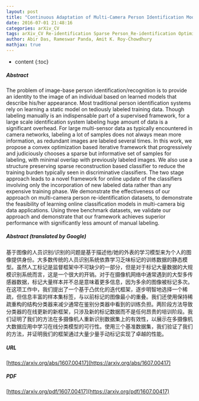 ```yaml
---
layout: post
title: "Continuous Adaptation of Multi-Camera Person Identification Models through Sparse Non-redundant Representative Selection"
date: 2016-07-01 21:48:16
categories: arXiv_CV
tags: arXiv_CV Re-identification Sparse Person_Re-identification Optimization Classification Recognition
author: Abir Das, Rameswar Panda, Amit K. Roy-Chowdhury
mathjax: true
---
```


* content
{:toc}

##### Abstract
The problem of image-base person identification/recognition is to provide an identity to the image of an individual based on learned models that describe his/her appearance. Most traditional person identification systems rely on learning a static model on tediously labeled training data. Though labeling manually is an indispensable part of a supervised framework, for a large scale identification system labeling huge amount of data is a significant overhead. For large multi-sensor data as typically encountered in camera networks, labeling a lot of samples does not always mean more information, as redundant images are labeled several times. In this work, we propose a convex optimization based iterative framework that progressively and judiciously chooses a sparse but informative set of samples for labeling, with minimal overlap with previously labeled images. We also use a structure preserving sparse reconstruction based classifier to reduce the training burden typically seen in discriminative classifiers. The two stage approach leads to a novel framework for online update of the classifiers involving only the incorporation of new labeled data rather than any expensive training phase. We demonstrate the effectiveness of our approach on multi-camera person re-identification datasets, to demonstrate the feasibility of learning online classification models in multi-camera big data applications. Using three benchmark datasets, we validate our approach and demonstrate that our framework achieves superior performance with significantly less amount of manual labeling.

##### Abstract (translated by Google)
基于图像的人员识别/识别的问题是基于描述他/她的外表的学习模型来为个人的图像提供身份。大多数传统的人员识别系统依靠学习乏味标记的训练数据的静态模型。虽然人工标记是监督框架中不可缺少的一部分，但是对于标记大量数据的大规模识别系统而言，这是一个很大的开销。对于在摄像机网络中通常遇到的大型多传感器数据，标记大量样本并不总是意味着更多信息，因为多余的图像被标记多次。在这项工作中，我们提出了一个基于凸优化的迭代框架，逐步明智地选择一个稀疏，但信息丰富的样本集标签，与以前标记的图像最小的重叠。我们还使用保持稀疏重构的结构分类器来减少通常在鉴别分类器中看到的训练负担。两阶段方法导致分类器的在线更新的新框架，只涉及新的标记数据而不是任何昂贵的培训阶段。我们证明了我们的方法在多摄像机人重新识别数据集上的有效性，以展示在多摄像机大数据应用中学习在线分类模型的可行性。使用三个基准数据集，我们验证了我们的方法，并证明我们的框架通过大量少量手动标记实现了卓越的性能。

##### URL
[https://arxiv.org/abs/1607.00417](https://arxiv.org/abs/1607.00417)

##### PDF
[https://arxiv.org/pdf/1607.00417](https://arxiv.org/pdf/1607.00417)


